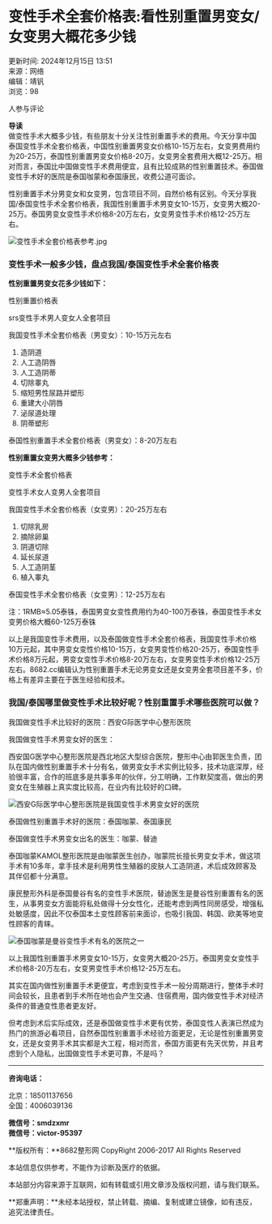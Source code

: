 # 变性手术全套价格表:看性别重置男变女/女变男大概花多少钱

更新时间: 2024年12月15日 13:51  
来源：网络  
编辑：靖钒  
浏览：98  

人参与评论  

**导读**  
做变性手术大概多少钱，有些朋友十分关注性别重置手术的费用。今天分享中国 泰国变性手术全套价格表，中国性别重置男变女价格10-15万左右，女变男费用约为20-25万，泰国性别重置男变女价格8-20万，女变男全套费用大概12-25万。相对而言，泰国比中国做变性手术费用便宜，且有比较成熟的性别重置技术。泰国做变性手术好的医院是泰国咖蒙和泰国康民，收费公道可面诊。

性别重置手术分男变女和女变男，包含项目不同，自然价格有区别。今天分享我国/泰国变性手术全套价格表，我国性别重置手术男变女10-15万，女变男大概20-25万。泰国男变女变性手术价格8-20万左右，女变男变性手术价格12-25万左右。

![变性手术全套价格表参考.jpg](https://img.8682.cc/uploadfile/2022/1123/20221123501479.jpg)

### 变性手术一般多少钱，盘点我国/泰国变性手术全套价格表

**性别重置男变女花多少钱如下：**

性别重置价格表

srs变性手术男人变女人全套项目

我国变性手术全套价格表（男变女）：10-15万元左右

1. 造阴道  
2. 人工造阴唇  
3. 人工造阴蒂  
4. 切除睾丸  
5. 缩短男性尿路并塑形  
6. 重建大小阴唇  
7. 泌尿道处理  
8. 阴蒂塑形  

泰国性别重置手术全套价格表（男变女）：8-20万左右

**性别重置女变男大概多少钱参考：**

变性手术全套价格表

变性手术女人变男人全套项目

我国变性手术全套价格表（女变男）：20-25万左右

1. 切除乳房  
2. 摘除卵巢  
3. 阴道切除  
4. 延长尿道  
5. 人工造阴茎  
6. 植入睾丸  

泰国变性手术全套价格表（女变男）：12-25万左右

注：1RMB≈5.05泰铢，泰国男变女变性费用约为40-100万泰铢，泰国变性手术女变男价格大概60-125万泰铢

以上是我国变性手术费用，以及泰国做变性手术全套价格表，我国变性手术价格10万元起，其中男变女变性价格10-15万，女变男变性价格20-25万，泰国变性手术价格8万元起，男变女变性手术价格8-20万左右，女变男变性手术价格12-25万左右。8682.cc编辑认为性别重置手术无论男变女还是女变男全套项目差不多，价格上有差异主要在于医生经验和技术。

### 我国/泰国哪里做变性手术比较好呢？性别重置手术哪些医院可以做？

我国做变性手术比较好的医院：西安G际医学中心整形医院

我国做变性手术男变女好的医生：

西安国G医学中心整形医院是西北地区大型综合医院，整形中心由郭医生负责，团队在国内做性别重置手术十分有名，做男变女手术实例比较多，技术功底深厚，经验很丰富，合作的班底多是共事多年的伙伴，分工明确，工作默契度高，做出的男变女在生殖器上真实度比较高，在业内有比较好的口碑。

![西安G际医学中心整形医院是我国变性手术男变女好的医院](https://img.8682.cc/uploadfile/2022/1123/20221123373917.jpg)

泰国做性别重置手术好的医院：泰国咖蒙、泰国康民

泰国做变性手术男变女出名的医生：咖蒙、替迪

泰国咖蒙KAMOL整形医院是由咖蒙医生创办，咖蒙院长擅长男变女手术，做这项手术有10多年，拿手技术是利用男性生殖器的皮肤人工造阴道，术后成效顾客及其伴侣都十分满意。

康民整形外科是泰国曼谷有名的变性手术医院，替迪医生是曼谷性别重置有名的医生，从事男变女方面能将私处做得十分女性化，还能考虑到两性同房感受，增强私处敏感度，因此不仅泰国本土变性顾客前来面诊，也吸引我国、韩国、欧美等地变性顾客的青睐。

![泰国咖蒙是曼谷变性手术有名的医院之一](https://img.8682.cc/uploadfile/2022/1123/20221123823226.jpg)

以上我国性别重置手术男变女10-15万，女变男大概20-25万。泰国男变女变性手术价格8-20万左右，女变男变性手术价格12-25万左右。

其实在国内做性别重置手术更便宜，考虑到变性手术一般分周期进行，整体手术时间会较长，且患者到手术所在地也会产生交通、住宿费用，国内做变性手术对经济条件的普通变性患者更友好。

但考虑到术后实际成效，还是泰国做变性手术更有优势，泰国变性人表演已然成为热门的旅游必看项目，自然泰国性别重置手术经验方面更足，无论是性别重置男变女，还是女变男手术其实都是大工程，相对而言，泰国方面更有先天优势，并且考虑到个人隐私，出国做变性手术更可靠，不是吗？

--- 

**咨询电话：**

北京：18501137656  
全国：4006039136  

**微信号：smdzxmr**  
**微信号：victor-95397**  

**版权所有：**8682整形网 CopyRight 2006-2017 All Rights Reserved  

本站信息仅供参考，不能作为诊断及医疗的依据。  

本站部分内容来源于互联网，如有转载或引用文章涉及版权问题，请与我们联系。  

**郑重声明：**未经本站授权，禁止转载、摘编、复制或建立镜像，如有违反，追究法律责任。  